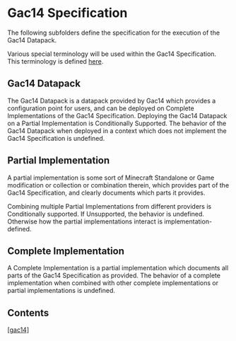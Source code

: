 # Gac14 Specification

The following subfolders define the specification for the execution of the Gac14 Datapack. 

Various special terminology will be used within the Gac14 Specification. This terminology is defined [here](https://chorman0773.github.io/Gac14-Datapack/Terminology).

## Gac14 Datapack
The Gac14 Datapack is a datapack provided by Gac14 which provides a configuration point for users, and can be deployed on Complete Implementations of the Gac14 Specification. 
Deploying the Gac14 Datapack on a Partial Implementation is Conditionally Supported. 
The behavior of the Gac14 Datapack when deployed in a context which does not implement the Gac14 Specification is undefined. 

## Partial Implementation

A partial implementation is some sort of Minecraft Standalone or Game modification or collection or combination therein, which provides part of the Gac14 Specification, and clearly documents which parts it provides. 

Combining multiple Partial Implementations from different providers is Conditionally supported. If Unsupported, the behavior is undefined. Otherwise how the partial implementations interact is implementation-defined. 

## Complete Implementation

A Complete Implementation is a partial implementation which documents all parts of the Gac14 Specification as provided. 
The behavior of a complete implementation when combined with other complete implementations or partial implementations is undefined. 

## Contents

[[gac14]](https://chorman0773.github.io/Gac14-Datapack/Gac14Domain)

